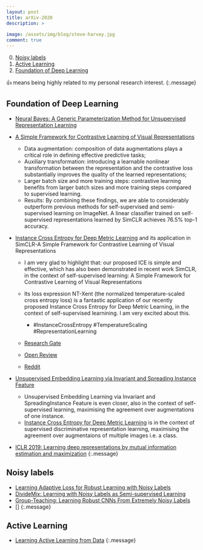 ```yaml
---
layout: post
title: arXiv-2020
description: >
  
image: /assets/img/blog/steve-harvey.jpg
comment: true
---
```


0. [Noisy labels ](#noisy-labels)
0. [Active Learning](#active-learning)
0. [Foundation of Deep Learning](#foundation-of-deep-learning)

:+1: means being highly related to my personal research interest. 
{:.message}


## Foundation of Deep Learning 
* [Neural Bayes: A Generic Parameterization Method for Unsupervised Representation Learning](https://arxiv.org/pdf/2002.09046.pdf)

* [A Simple Framework for Contrastive Learning of Visual Representations](https://arxiv.org/pdf/2002.05709.pdf)
    * Data augmentation: composition of data augmentations plays a critical role in defining effective predictive tasks;
    * Auxiliary transformation:  introducing a learnable nonlinear transformation between the representation and the contrastive loss substantially improves the quality of the learned representations;
    * Larger batch size and more training steps: contrastive learning benefits from larger batch sizes and more training steps compared to supervised learning.
    * Results: By combining these findings, we are able to considerably outperform previous methods for self-supervised and semi-supervised learning on ImageNet. A linear classifier trained on self-supervised representations learned by SimCLR achieves 76.5% top-1 accuracy.


* [Instance Cross Entropy for Deep Metric Learning](https://arxiv.org/pdf/1911.09976.pdf) and its application in SimCLR-A Simple Framework for Contrastive Learning of Visual Representations

    * I am very glad to highlight that:  our proposed ICE is simple and effective, which has also been demonstrated in recent work SimCLR, in the context of self-supervised learning: A Simple Framework for Contrastive Learning of Visual Representations

    * Its loss expression NT-Xent (the normalized temperature-scaled cross entropy loss) is a fantastic application of our recently proposed Instance Cross Entropy for Deep Metric Learning,  in the context of self-supervised learnining. I am very excited about this.
        * #InstanceCrossEntropy #TemperatureScaling #RepresentationLearning
    * [Research Gate](https://www.researchgate.net/publication/337485049_Instance_Cross_Entropy_for_Deep_Metric_Learning/comments)
    * [Open Review](https://openreview.net/forum?id=BJeguTEKDB&noteId=txrrkCL-sXhttps://openreview.net/forum?id=BJeguTEKDB&noteId=txrrkCL-sX)
    * [Reddit](https://www.reddit.com/r/MachineLearning/comments/f4x1sh/r_instance_cross_entropy_for_deep_metric_learning/)
* [Unsupervised Embedding Learning via Invariant and Spreading Instance Feature](https://arxiv.org/pdf/1904.03436.pdf)
    * Unsupervised Embedding Learning via Invariant and SpreadingInstance Feature is even closer, also in the context of self-supervised learning, maximising the agreement over augmentations of one instance.
    * [ Instance Cross Entropy for Deep Metric Learning](https://arxiv.org/pdf/1911.09976.pdf) is in the context of supervised discriminative representation learning, maximising the agreement over augmentaions of multiple images i.e. a class.

* [ICLR 2019: Learning deep representations by mutual information estimation and maximization](https://xinshaoamoswang.github.io/Papers/AnomalyAndRegularisation/#iclr-2019-learning-deep-representations-by-mutual-information-estimation-and-maximization) 
{:.message}



## Noisy labels 
* [Learning Adaptive Loss for Robust Learning with Noisy Labels](https://arxiv.org/pdf/2002.06482.pdf)
* [DivideMix: Learning with Noisy Labels as Semi-supervised Learning](https://openreview.net/forum?id=HJgExaVtwr)
* [Group-Teaching: Learning Robust CNNs From Extremely Noisy Labels](https://ieeexplore.ieee.org/stamp/stamp.jsp?tp=&arnumber=9001093)
* []
{:.message}

## Active Learning
* [Learning Active Learning from Data](https://papers.nips.cc/paper/7010-learning-active-learning-from-data.pdf)
{:.message}

